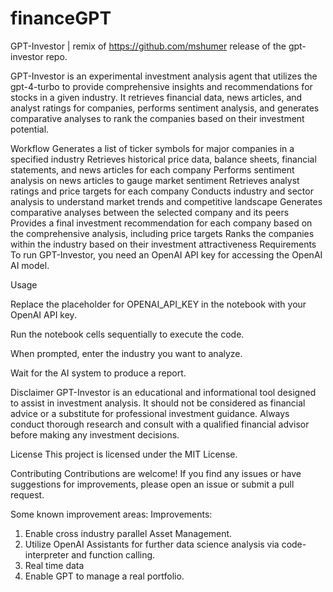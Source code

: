 # financeGPT
GPT-Investor | remix of https://github.com/mshumer release of the gpt-investor repo.


GPT-Investor is an experimental investment analysis agent that utilizes the gpt-4-turbo to provide comprehensive insights and recommendations for stocks in a given industry. It retrieves financial data, news articles, and analyst ratings for companies, performs sentiment analysis, and generates comparative analyses to rank the companies based on their investment potential.

Workflow
Generates a list of ticker symbols for major companies in a specified industry
Retrieves historical price data, balance sheets, financial statements, and news articles for each company
Performs sentiment analysis on news articles to gauge market sentiment
Retrieves analyst ratings and price targets for each company
Conducts industry and sector analysis to understand market trends and competitive landscape
Generates comparative analyses between the selected company and its peers
Provides a final investment recommendation for each company based on the comprehensive analysis, including price targets
Ranks the companies within the industry based on their investment attractiveness
Requirements
To run GPT-Investor, you need an OpenAI API key for accessing the OpenAI AI model.

Usage 

Replace the placeholder for OPENAI_API_KEY in the notebook with your OpenAI API key.

Run the notebook cells sequentially to execute the code.

When prompted, enter the industry you want to analyze.

Wait for the AI system to produce a report.




Disclaimer
GPT-Investor is an educational and informational tool designed to assist in investment analysis. It should not be considered as financial advice or a substitute for professional investment guidance. Always conduct thorough research and consult with a qualified financial advisor before making any investment decisions.

License
This project is licensed under the MIT License.

Contributing
Contributions are welcome! If you find any issues or have suggestions for improvements, please open an issue or submit a pull request.

Some known improvement areas:
Improvements: 


1. Enable cross industry parallel Asset Management. 
2. Utilize OpenAI Assistants for further data science analysis via code-interpreter and function calling. 
3. Real time data
4. Enable GPT to manage a real portfolio.
   

